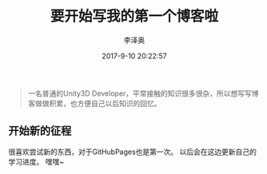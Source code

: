 ﻿---
layout:     post
title:      "要开始写我的第一个博客啦"
subtitle:   ""
date:       2017-9-10 20:22:57
author:     "李泽奥"
header-img: "img/article-title/firstcoming.jpg"
header-mask: 0.3
catalog:    true
tags:
    - Shader
    - Unity3D
    - FirstComing
---

> 一名普通的Unity3D Developer，平常接触的知识很多很杂，所以想写写博客做做积累，也方便自己以后知识的回忆。

## 开始新的征程

很喜欢尝试新的东西，对于GitHubPages也是第一次。
以后会在这边更新自己的学习进度。
嘿嘿~

